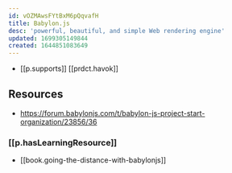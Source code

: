 ```yaml
---
id: vOZMAwsFYtBxM6pQqvafH
title: Babylon.js
desc: 'powerful, beautiful, and simple Web rendering engine'
updated: 1699305149844
created: 1644851083649
---
```


- [[p.supports]] [[prdct.havok]]

## Resources

-  https://forum.babylonjs.com/t/babylon-js-project-start-organization/23856/36

### [[p.hasLearningResource]]

- [[book.going-the-distance-with-babylonjs]]
